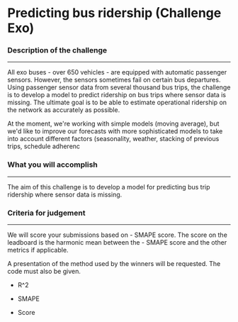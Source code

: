 # Predicting bus ridership (Challenge Exo)

### Description of the challenge

---

All exo buses - over 650 vehicles - are equipped with automatic passenger sensors. However, the sensors sometimes fail on certain bus departures. Using passenger sensor data from several thousand bus trips, the challenge is to develop a model to predict ridership on bus trips where sensor data is missing. The ultimate goal is to be able to estimate operational ridership on the network as accurately as possible.

At the moment, we're working with simple models (moving average), but we'd like to improve our forecasts with more sophisticated models to take into account different factors (seasonality, weather, stacking of previous trips, schedule adherenc

### What you will accomplish

---

The aim of this challenge is to develop a model for predicting bus trip ridership where sensor data is missing.

### Criteria for judgement

---

We will score your submissions based on - SMAPE score. The score on the leadboard is the harmonic mean between the - SMAPE score and the other metrics if applicable.

A presentation of the method used by the winners will be requested. The code must also be given.

- R^2

- SMAPE

- Score
